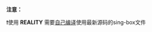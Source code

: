 **注意：**

:exclamation:使用 **REALITY** 需要[自己编译](https://github.com/chika0801/sing-box-install/blob/main/compile_sing-box.md)使用最新源码的sing-box文件
